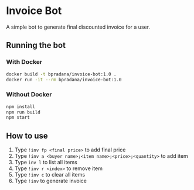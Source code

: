 # Invoice Bot
A simple bot to generate final discounted invoice for a user.

## Running the bot
### With Docker
```bash
docker build -t bpradana/invoice-bot:1.0 . 
docker run -it --rm bpradana/invoice-bot:1.0
```
### Without Docker
```bash
npm install
npm run build
npm start
```

## How to use
1. Type `!inv fp <final price>` to add final price
2. Type `!inv a <buyer name>;<item name>;<price>;<quantity>` to add item
3. Type `inv l` to list all items
4. Type `!inv r <index>` to remove item
5. Type `!inv c` to clear all items
6. Type `!inv` to generate invoice